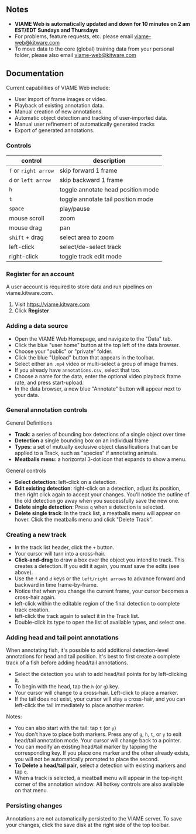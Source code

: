 ## Notes

* **VIAME Web is automatically updated and down for 10 minutes on 2 am EST/EDT Sundays and Thursdays**
* For problems, feature requests, etc. please email viame-web@kitware.com
* To move data to the core (global) training data from your personal folder, please also email viame-web@kitware.com

## Documentation

Current capabilities of VIAME Web include:

* User import of frame images or video.
* Playback of existing annotation data.
* Manual creation of new annotations.
* Automatic object detection and tracking of user-imported data.
* Manual user refinement of automatically generated tracks
* Export of generated annotations.

### Controls

| control              | description                        |
| -------------------- | ---------------------------------- |
| `f` or `right arrow` | skip forward 1 frame               |
| `d` or `left arrow`  | skip backward 1 frame              |
| `h`                  | toggle annotate head position mode |
| `t`                  | toggle annotate tail position mode |
| `space`              | play/pause                         |
| mouse scroll         | zoom                               |
| mouse drag           | pan                                |
| `shift` + drag       | select area to zoom                |
| left-click           | select/de-select track             |
| right-click          | toggle track edit mode             |

### Register for an account

A user account is required to store data and run pipelines on viame.kitware.com.

1. Visit https://viame.kitware.com
2. Click **Register**

### Adding a data source

* Open the VIAME Web Homepage, and navigate to the "Data" tab.
* Click the blue "user home" button at the top left of the data browser.
* Choose your "public" or "private" folder.
* Click the blue "Upload" button that appears in the toolbar.
* Select either an `.mp4` video or multi-select a group of image frames.
* If you already have `annotations.csv`, select that too.
* Choose a name for the data, enter the optional video playback frame rate, and press start-upload.
* In the data browser, a new blue "Annotate" button will appear next to your data.

### General annotation controls

General Definitions

* **Track**: a series of bounding box detections of a single object over time
* **Detection** a single bounding box on an individual frame
* **Types**: a set of mutually exclusive object classifications that can be applied to a Track, such as "species" if annotating animals.
* **Meatballs menu**: a horizontal 3-dot icon that expands to show a menu.

General controls

* **Select detection**: left-click on a detection.
* **Edit existing detection**: right-click on a detection, adjust its position, then right click again to accept your changes.  You'll notice the outline of the old detection go away when you successfully save the new one.
* **Delete single detection**: Press `q` when a detection is selected.
* **Delete single track**: In the track list, a meatballs menu will appear on hover.  Click the meatballs menu and click "Delete Track".

### Creating a new track

* In the track list header, click the `+` button.
* Your cursor will turn into a cross-hair.
* **Click-and-drag** to draw a box over the object you intend to track.  This creates a detection.  If you edit it again, you must save the edits (see above).
* Use the `f` and `d` keys or the `left/right arrows` to advance forward and backward in time frame-by-frame.
* Notice that when you change the current frame, your cursor becomes a cross-hair again.
* left-click within the editable region of the final detection to complete track creation.  
* left-click the track again to select it in the Track list.
* Double-click its type to open the list of available types, and select one.

### Adding head and tail point annotations

When annotating fish, it's possible to add additional detection-level annotations for head and tail position.  It's best to first create a complete track of a fish before adding head/tail annotations.

* Select the detection you wish to add head/tail points for by left-clicking it.
* To begin with the head, tap the `h` (or `g`) key.
* Your cursor will change to a cross-hair.  Left-click to place a marker.
* If the tail does not exist, your cursor will stay a cross-hair, and you can left-click the tail immediately to place another marker.

Notes:

* You can also start with the tail: tap `t` (or `y`)
* You don't have to place both markers.  Press any of `g`, `h`, `t`, or `y` to exit head/tail annotation mode.  Your cursor will change back to a pointer.
* You can modify an existing head/tail marker by tapping the corresponding key.  If you place one marker and the other already exists, you will not be automatically prompted to place the second.
* **To Delete a head/tail pair**, select a detection with existing markers and tap `q`.
* When a track is selected, a meatball menu will appear in the top-right corner of the annotation window.  All hotkey controls are also available on that menu.

### Persisting changes

Annotations are not automatically persisted to the VIAME server.  To save your changes, click the save disk at the right side of the top toolbar.